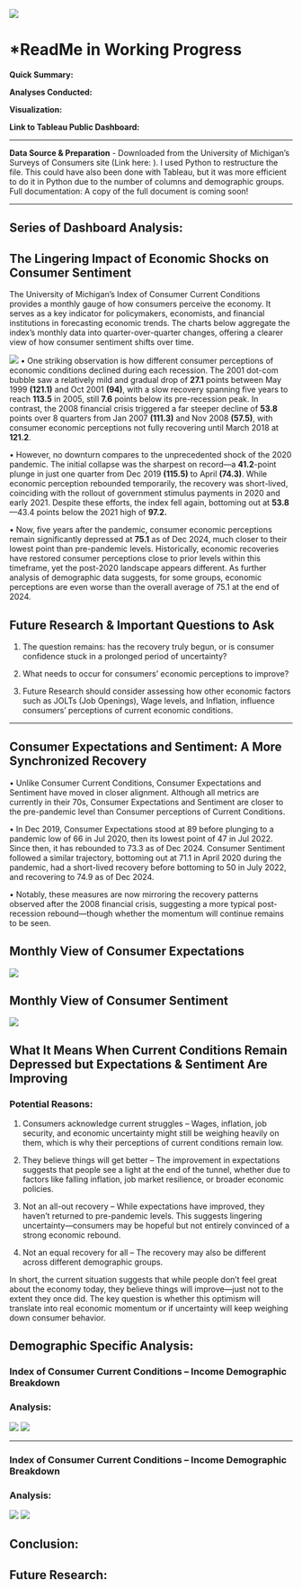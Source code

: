 ![](images/EconomicRecoveryBanner.png)
# *ReadMe in Working Progress 

**Quick Summary:** 

**Analyses Conducted:** 

**Visualization:** 

**Link to Tableau Public Dashboard:** 

________________________________________

**Data Source & Preparation** - Downloaded from the University of Michigan’s Surveys of Consumers site (Link here: ). I used Python to restructure the file. This could have also been done with Tableau, but it was more efficient to do it in Python due to the number of columns and demographic groups. 
Full documentation: A copy of the full document is coming soon! 
________________________________________
## Series of Dashboard Analysis: 
## The Lingering Impact of Economic Shocks on Consumer Sentiment
The University of Michigan’s Index of Consumer Current Conditions provides a monthly gauge of how consumers perceive the economy. 
It serves as a key indicator for policymakers, economists, and financial institutions in forecasting economic trends. 
The charts below aggregate the index’s monthly data into quarter-over-quarter changes, offering a clearer view of how consumer sentiment shifts over time.

![](images/ICC_overall2.png)
•	One striking observation is how different consumer perceptions of economic conditions declined during each recession. The 2001 dot-com bubble saw a relatively mild and gradual drop of **27.1** points between May 1999 **(121.1)** and Oct 2001 **(94)**, with a slow recovery spanning five years to reach **113.5** in 2005, still **7.6** points below its pre-recession peak. In contrast, the 2008 financial crisis triggered a far steeper decline of **53.8** points over 8 quarters from Jan 2007 **(111.3)** and Nov 2008 **(57.5)**, with consumer economic perceptions not fully recovering until March 2018 at **121.2**.

•	However, no downturn compares to the unprecedented shock of the 2020 pandemic. The initial collapse was the sharpest on record—a **41.2**-point plunge in just one quarter from Dec 2019 **(115.5)** to April **(74.3)**. While economic perception rebounded temporarily, the recovery was short-lived, coinciding with the rollout of government stimulus payments in 2020 and early 2021. Despite these efforts, the index fell again, bottoming out at **53.8** —43.4 points below the 2021 high of **97.2.**

•	Now, five years after the pandemic, consumer economic perceptions remain significantly depressed at **75.1** as of Dec 2024, much closer to their lowest point than pre-pandemic levels. Historically, economic recoveries have restored consumer perceptions close to prior levels within this timeframe, yet the post-2020 landscape appears different. As further analysis of demographic data suggests, for some groups, economic perceptions are even worse than the overall average of 75.1 at the end of 2024.

## Future Research & Important Questions to Ask

1.	The question remains: has the recovery truly begun, or is consumer confidence stuck in a prolonged period of uncertainty?
   
2.	What needs to occur for consumers’ economic perceptions to improve?
   
3.	Future Research should consider assessing how other economic factors such as  JOLTs (Job Openings), Wage levels, and Inflation, influence consumers’ perceptions of current economic conditions.

________________________________________

## Consumer Expectations and Sentiment: A More Synchronized Recovery
•	Unlike Consumer Current Conditions, Consumer Expectations and Sentiment have moved in closer alignment. Although all metrics are currently in their 70s, Consumer Expectations and Sentiment are closer to the pre-pandemic level than Consumer perceptions of Current Conditions. 

•	In Dec 2019, Consumer Expectations stood at 89 before plunging to a pandemic low of 66 in Jul 2020, then its lowest point of 47 in Jul 2022. Since then, it has rebounded to 73.3 as of Dec 2024. Consumer Sentiment followed a similar trajectory, bottoming out at 71.1 in April 2020 during the pandemic, had a short-lived recovery before bottoming to 50 in July 2022, and recovering to 74.9 as of Dec 2024.

•	Notably, these measures are now mirroring the recovery patterns observed after the 2008 financial crisis, suggesting a more typical post-recession rebound—though whether the momentum will continue remains to be seen. 

## Monthly View of Consumer Expectations
![](images/ICE_overall.PNG)

## Monthly View of Consumer Sentiment
![](images/ICS_overall.PNG)

## What It Means When Current Conditions Remain Depressed but Expectations & Sentiment Are Improving
### Potential Reasons:
1.	Consumers acknowledge current struggles – Wages, inflation, job security, and economic uncertainty might still be weighing heavily on them, which is why their perceptions of current conditions remain low.

2.	They believe things will get better – The improvement in expectations suggests that people see a light at the end of the tunnel, whether due to factors like falling inflation, job market resilience, or broader economic policies.

3.	Not an all-out recovery – While expectations have improved, they haven’t returned to pre-pandemic levels. This suggests lingering uncertainty—consumers may be hopeful but not entirely convinced of a strong economic rebound.

4.	Not an equal recovery for all – The recovery may also be different across different demographic groups.
   
In short, the current situation suggests that while people don’t feel great about the economy today, they believe things will improve—just not to the extent they once did. 
The key question is whether this optimism will translate into real economic momentum or if uncertainty will keep weighing down consumer behavior.

## Demographic Specific Analysis: 
### Index of Consumer Current Conditions – Income Demographic Breakdown
### Analysis:
![](images/ICC_Recents.png)
![](images/ICC_Edu.png)

________________________________________

### Index of Consumer Current Conditions – Income Demographic Breakdown
### Analysis:
![](images/ICE_EDU2.PNG)
![](images/ICE_Edu.png)

## Conclusion: 

## Future Research: 



